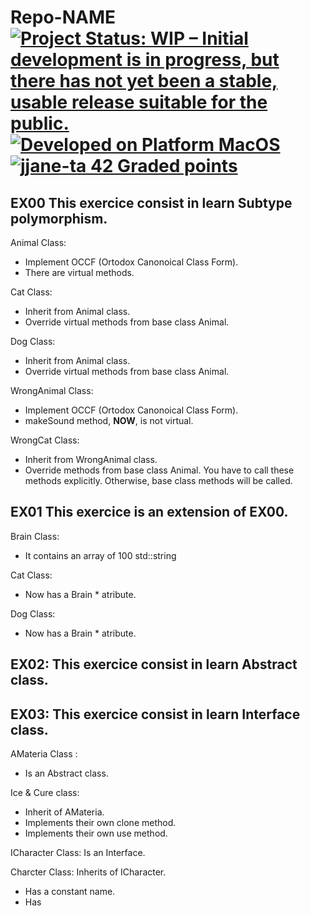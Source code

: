# Repo-NAME [![Project Status: WIP – Initial development is in progress, but there has not yet been a stable, usable release suitable for the public.](https://www.repostatus.org/badges/latest/wip.svg)](https://www.repostatus.org/#wip) [![Developed on Platform MacOS](https://badgen.net/badge/Platform/macOS/grey?icon=default)](#) [![jjane-ta 42 Graded points](https://badgen.net/badge/Grade/pending/black?icon=default)](#)

## EX00 This exercice consist in learn Subtype polymorphism.
Animal Class:
- Implement OCCF (Ortodox Canonoical Class Form).
- There are virtual methods.

Cat Class:
- Inherit from Animal class.
- Override virtual methods from base class Animal.

Dog Class:
- Inherit from Animal class.
- Override virtual methods from base class Animal.

WrongAnimal Class:
- Implement OCCF (Ortodox Canonoical Class Form).
- makeSound method, **NOW**, is not virtual.

WrongCat Class:
- Inherit from WrongAnimal class.
- Override methods from base class Animal. You have to call these methods explicitly. Otherwise, base class methods will be called.

## EX01 This exercice is an extension of EX00.
Brain Class: 
- It contains an array of 100 std::string

Cat Class:
- Now has a Brain * atribute.

Dog Class:
- Now has a Brain * atribute.

## EX02:  This exercice consist in learn Abstract class.

## EX03: This exercice consist in learn Interface class.

AMateria Class :
- Is an Abstract class.

Ice & Cure class:
 - Inherit of AMateria.
 - Implements their own clone method.
 - Implements their own use method.
 
 ICharacter Class: Is an Interface.
 
 Charcter Class: Inherits of ICharacter.
 - Has a constant name.
 - Has 
 
 
 
 





